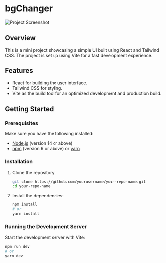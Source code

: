 # bgChanger

![Project Screenshot](./path/to/screenshot.png)

## Overview

This is a mini project showcasing a simple UI built using React and Tailwind CSS. The project is set up using Vite for a fast development experience.

## Features

- React for building the user interface.
- Tailwind CSS for styling.
- Vite as the build tool for an optimized development and production build.

## Getting Started

### Prerequisites

Make sure you have the following installed:

- [Node.js](https://nodejs.org/) (version 14 or above)
- [npm](https://www.npmjs.com/) (version 6 or above) or [yarn](https://yarnpkg.com/)

### Installation

1. Clone the repository:

    ```bash
    git clone https://github.com/yourusername/your-repo-name.git
    cd your-repo-name
    ```

2. Install the dependencies:

    ```bash
    npm install
    # or
    yarn install
    ```

### Running the Development Server

Start the development server with Vite:

```bash
npm run dev
# or
yarn dev
